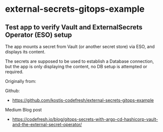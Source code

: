 # external-secrets-gitops-example

## Test app to verify Vault and ExternalSecrets Operator (ESO) setup

The app mounts a secret from Vault (or another secret store) via ESO, and displays its
content.

The secrets are supposed to be used to establish a Database connection, but the app
is only displaying the content, no DB setup is attempted or required.

Originally from:

Github:

- <https://github.com/kostis-codefresh/external-secrets-gitops-example>

Medium Blog post

- <https://codefresh.io/blog/gitops-secrets-with-argo-cd-hashicorp-vault-and-the-external-secret-operator/>
